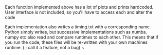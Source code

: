 Each function implemented above has a lot of plots and prints hardcoded.
User interface is not included, so you'll have to access each and alter the code

Each implementation also writes a timing.txt with a corresponding name. Python simply
writes, but successive implementations such as numba, numpy etc also read and compare
runtimes to each other. This means that if you run the code, these files will be re-written
with your own machines runtime. ( i call it a feature, not a bug)
~                                                                   
